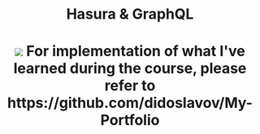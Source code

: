 <h1 align="center">Hasura & GraphQL<h1>

<p align="center">
<img src="https://raw.githubusercontent.com/didoslavov/hasura-graphql/main/graphql-hasura.jpg />
</p>

<p align="center">
For implementation of what I've learned during the course, please refer to https://github.com/didoslavov/My-Portfolio 
</p>
